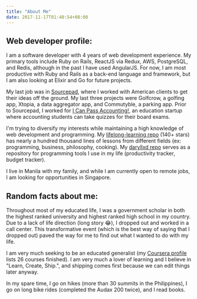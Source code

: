 ```yaml
---
title: "About Me"
date: 2017-11-17T01:40:54+08:00
---
```


## Web developer profile:

I am a software developer with 4 years of web development experience. My primary tools include Ruby on Rails, ReactJS via Redux, AWS, PostgreSQL, and Redis, although in the past I have used AngularJS. For now, I am most productive with Ruby and Rails as a back-end language and framework, but I am also looking at Elixir and Go for future projects.

My last job was in [Sourcepad](http://www.sourcepad.com/), where I worked with American clients to get their ideas off the ground. My last three projects were Golfcrow, a golfing app, Xtopia, a data aggregator app, and Commutyble, a parking app. Prior to Sourcepad, I worked for [I Can Pass Accounting!](https://icpa.ph/), an education startup where accounting students can take quizzes for their board exams.

I'm trying to diversify my interests while maintaining a high knowledge of web development and programming. My [lifelong-learning repo](https://github.com/daryllxd/lifelong-learning) (140+ stars) has nearly a hundred thousand lines of lessons from different fields (ex: programming, business, philosophy, cooking). My [daryllxd repo](https://github.com/daryllxd/daryllxd) serves as a repository for programming tools I use in my life (productivity tracker, budget tracker).

I live in Manila with my family, and while I am currently open to remote jobs, I am looking for opportunities in Singapore.

## Random facts about me:

Throughout most of my educated life, I was a government scholar in both the highest ranked university and highest ranked high school in my country. Due to a lack of life direction (long story 😂), I dropped out and worked in a call center. This transformative event (which is the best way of saying that I dropped out) paved the way for me to find out what I wanted to do with my life.

I am very much seeking to be an educated generalist (my [Coursera profile](https://www.coursera.org/user/9fe1688231eedc03a30f665e59d753e9) lists 26 courses finished). I am very much a lover of learning and I believe in "Learn, Create, Ship.", and shipping comes first because we can edit things later anyway.

In my spare time, I go on hikes (more than 30 summits in the Philippines), I go on long bike rides (completed the Audax 200 twice), and I read books.
